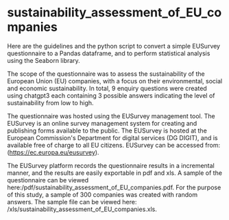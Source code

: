# sustainability_assessment_of_EU_companies
Here are the guidelines and the python script to convert a simple EUSurvey questionnaire to a Pandas dataframe, and to perform statistical analysis using the Seaborn library.

The scope of the questionnaire was to assess the sustainability of the European Union (EU) companies, with a focus on their environmental, social and economic sustainability. In total, 9 enquiry questions were created using chatgpt3 each containing 3 possible answers indicating the level of sustainability from low to high. 

The questionnaire was hosted using the EUSurvey management tool. The EUSurvey is an online survey management system for creating and publishing forms available to the public. The EUSurvey is hosted at the European Commission's Department for digital services (DG DIGIT), and is available free of charge to all EU citizens. EUSurvey can be accessed from: (https://ec.europa.eu/eusurvey). 

The EUSurvey platform records the questionnaire results in a incremental manner, and the results are easily exportable in pdf and xls. A sample of the questionnaire can be viewed here:/pdf/sustainability_assessment_of_EU_companies.pdf. For the purpose of this study, a sample of 300 companies was created with random answers. The sample file can be viewed here: /xls/sustainability_assessment_of_EU_companies.xls. 
